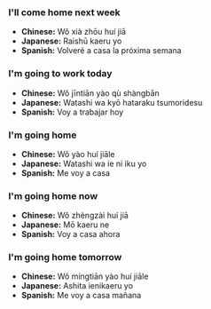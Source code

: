 
### I'll come home next week
- **Chinese:** Wǒ xià zhōu huí jiā
- **Japanese:** Raishū kaeru yo
- **Spanish:** Volveré a casa la próxima semana

### I'm going to work today
- **Chinese:** Wǒ jīntiān yào qù shàngbān
- **Japanese:** Watashi wa kyō hataraku tsumoridesu
- **Spanish:** Voy a trabajar hoy

### I'm going home
- **Chinese:** Wǒ yào huí jiāle
- **Japanese:** Watashi wa ie ni iku yo
- **Spanish:** Me voy a casa

### I'm going home now
- **Chinese:** Wǒ zhèngzài huí jiā
- **Japanese:** Mō kaeru ne
- **Spanish:** Voy a casa ahora

### I'm going home tomorrow
- **Chinese:** Wǒ míngtiān yào huí jiāle
- **Japanese:** Ashita ienikaeru yo
- **Spanish:** Me voy a casa mañana
